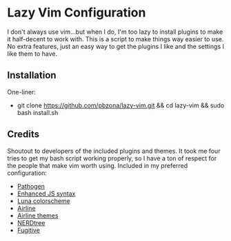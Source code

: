 # Lazy Vim Configuration

I don't always use vim...but when I do, I'm too lazy to install plugins to make
it half-decent to work with. This is a script to make things way easier to use.
No extra features, just an easy way to get the plugins I like and the settings
I like them to have.

## Installation

One-liner:

-   git clone https://github.com/pbzona/lazy-vim.git && cd lazy-vim && sudo bash install.sh

## Credits  

Shoutout to developers of the included plugins and themes. It took me four
tries to get my bash script working properly, so I have a ton of respect for
the people that make vim worth using. Included in my preferred configuration:

- [Pathogen](https://github.com/tpope/vim-pathogen)
- [Enhanced JS syntax](https://github.com/pangloss/vim-javascript)
- [Luna colorscheme](https://github.com/notpratheek/vim-luna)
- [Airline](https://github.com/vim-airline/vim-airline)
- [Airline themes](https://github.com/vim-airline/vim-airline-themes)
- [NERDtree](https://github.com/scrooloose/nerdtree)
- [Fugitive](https://github.com/tpope/vim-fugitive)


